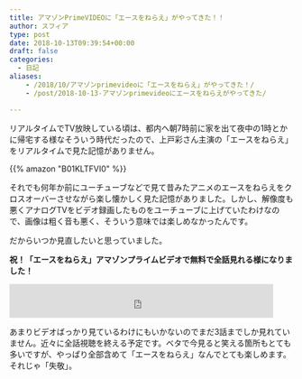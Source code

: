 ```yaml
---
title: アマゾンPrimeVIDEOに「エースをねらえ」がやってきた！！
author: スフィア
type: post
date: 2018-10-13T09:39:54+00:00
draft: false
categories:
  - 日記
aliases:
    - /2018/10/アマゾンprimevideoに「エースをねらえ」がやってきた！/
    - /post/2018-10-13-アマゾンprimevideoにエースをねらえがやってきた/

---
```

リアルタイムでTV放映している頃は、都内へ朝7時前に家を出て夜中の1時とかに帰宅する様なそういう時代だったので、上戸彩さん主演の「エースをねらえ」をリアルタイムで見た記憶がありません。

{{% amazon "B01KLTFVI0" %}}

それでも何年か前にユーチューブなどで見て昔みたアニメのエースをねらえをクロスオーバーさせながら楽し懐かしく見た記憶がありました。しかし、解像度も悪くアナログTVをビデオ録画したものをユーチューブに上げていたわけなので、画像は粗く音も悪く、そういう意味では楽しめなかったんです。

だからいつか見直したいと思っていました。

**祝！「エースをねらえ」アマゾンプライムビデオで無料で全話見れる様になりました！**

<iframe style="border: none;" src="https://rcm-fe.amazon-adsystem.com/e/cm?o=9&p=26&l=ur1&category=primevideochannel&banner=1VFSEF7Z13ZM6XTB07R2&f=ifr&linkID=c58e4be4625f66ed762df1b0e9f635dc&t=pasokon-news-22&tracking_id=pasokon-news-22" width="468" height="60" frameborder="0" marginwidth="0" scrolling="no"></iframe>

あまりビデオばっかり見ているわけにもいかないのでまだ3話までしか見れていません。近々に全話視聴を終える予定です。ベタで今見ると笑える箇所もとても多いですが、やっぱり全部含めて「エースをねらえ」なんでとても楽しめます。それじゃ「失敬」。
